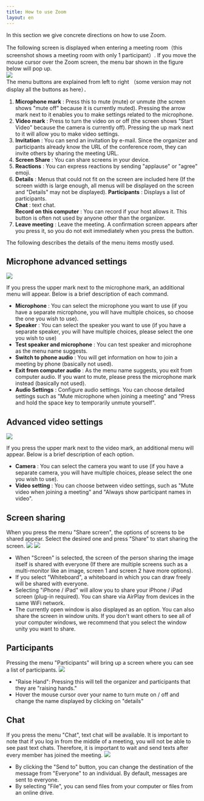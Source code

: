 ```yaml
---
title: How to use Zoom
layout: en
---
```



In this section we give concrete directions on how to use Zoom.  


The following screen is displayed when entering a meeting room（this screenshot shows a meeting room with only 1 participant）.
If you move the mouse cursor over the Zoom screen, the menu bar shown in the figure below will pop up.  
  ![](img/zoom_main_numbering.png)  
The menu buttons are explained from left to right （some version may not display all the buttons as here）．
  1. **Microphone mark** : Press this to mute (mute) or unmute (the screen shows "mute off" because it is currently muted). Pressing the arrow mark next to it enables you to make settings related to the microphone.
  1. **Video mark** : Press to turn the video on or off (the screen shows "Start Video" because the camera is currently off). Pressing the up mark next to it will allow you to make video settings.
  1. **Invitation** : You can send an invitation by e-mail. Since the organizer and participants already know the URL of the conference room, they can invite others by sharing the meeting URL.
  1. **Screen Share** : You can share screens in your device.
  1. **Reactions** : You can express reactions by sending "applause" or "agree" emoji.
  1. **Details** : Menus that could not fit on the screen are included here (If the screen width is large enough, all menus will be displayed on the screen and "Details" may not be displayed).
      **Participants** : Displays a list of participants.  
	  **Chat** : text chat.  
	  **Record on this computer** : You can record if your host allows it. This button is often not used by anyone other than the organizer.  
  1. **Leave meeting** : Leave the meeting. A confirmation screen appears after you press it, so you do not exit immediately when you press the button.
  
  
The following describes the details of the menu items mostly used.

## Microphone advanced settings
  
  ![](img/zoom_main_mic_speaker.png)
  
If you press the upper mark next to the microphone mark, an additional menu will appear. Below is a brief description of each command.
  * **Microphone** : You can select the microphone you want to use (if you have a separate microphone, you will have multiple choices, so choose the one you wish to use).
  * **Speaker** : You can select the speaker you want to use (if you have a separate speaker, you will have multiple choices, please select the one you wish to use)
  * **Test speaker and microphone** : You can test speaker and microphone as the menu name suggests.
  * **Switch to phone audio** : You will get information on how to join a meeting by phone (basically not used).
  * **Exit from computer audio** : As the menu name suggests, you exit from computer audio. If you want to mute, please press the microphone mark instead (basically not used).
  * **Audio Settings** : Configure audio settings. You can choose detailed settings such as "Mute microphone when joining a meeting" and "Press and hold the space key to temporarily unmute yourself".
  
  
## Advanced video settings
  
  ![](img/zoom_main_camera.png)
  
If you press the upper mark next to the video mark, an additional menu will appear. Below is a brief description of each option. 
  * **Camera** : You can select the camera you want to use (if you have a separate camera, you will have multiple choices, please select the one you wish to use).
  * **Video setting** : You can choose between video settings, such as "Mute video when joining a meeting" and "Always show participant names in video".
  
  
## Screen sharing
  
When you press the menu "Share screen", the options of screens to be shared appear. Select the desired one and press "Share" to start sharing the screen.
  ![](img/zoom_main_share_focus.png)
  ![](img/zoom_main_share.png)
  
  * When "Screen" is selected, the screen of the person sharing the image itself is shared with everyone (If there are multiple screens such as a multi-monitor like an image, screen 1 and screen 2 have more options).
  * If you select "Whiteboard", a whiteboard in which you can draw freely will be shared with everyone.
  * Selecting "iPhone / iPad" will allow you to share your iPhone / iPad screen (plug-in required). You can share via AirPlay from devices in the same WiFi network.
  * The currently open window is also displayed as an option. You can also share the screen in window units. If you don't want others to see all of your computer windows, we recommend that you select the window unity you want to share.
  
  
## Participants
  
Pressing the menu "Participants" will bring up a screen where you can see a list of participants.
  ![](img/zoom_main_member.png)  
  
  * "Raise Hand": Pressing this will tell the organizer and participants that they are "raising hands."
  * Hover the mouse cursor over your name to turn mute on / off and change the name displayed by clicking on "details"

  
## Chat
  
If you press the menu "Chat", text chat will be available. It is important to note that if you log in from the middle of a meeting, you will not be able to see past text chats. Therefore, it is important to wait and send texts after every member has joined the meeting.
  ![](img/zoom_main_chat.png)  
  
  * By clicking the "Send to" button, you can change the destination of the message from "Everyone" to an individual. By default, messages are sent to everyone.
  * By selecting "File", you can send files from your computer or files from an online drive.
